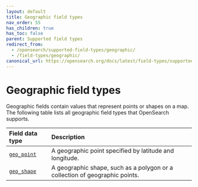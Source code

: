 ```yaml
---
layout: default
title: Geographic field types
nav_order: 55
has_children: true
has_toc: false
parent: Supported field types
redirect_from:
  - /opensearch/supported-field-types/geographic/
  - /field-types/geographic/
canonical_url: https://opensearch.org/docs/latest/field-types/supported-field-types/geographic/
---
```


# Geographic field types

Geographic fields contain values that represent points or shapes on a map. The following table lists all geographic field types that OpenSearch supports.

Field data type | Description
:--- | :---  
[`geo_point`]({{site.url}}{{site.baseurl}}/opensearch/supported-field-types/geo-point/) | A geographic point specified by latitude and longitude. 
[`geo_shape`]({{site.url}}{{site.baseurl}}/opensearch/supported-field-types/geo-shape/) | A geographic shape, such as a polygon or a collection of geographic points. 
